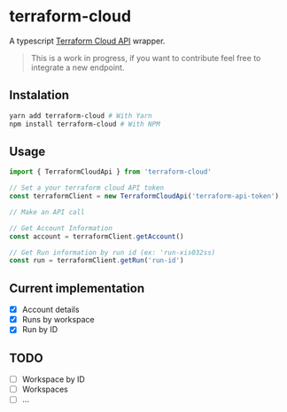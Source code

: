 # terraform-cloud

A typescript [Terraform Cloud API](https://www.terraform.io/docs/cloud/api/index.html) wrapper.

> This is a work in progress, if you want to contribute feel free to integrate a new endpoint.

## Instalation

```sh
yarn add terraform-cloud # With Yarn
npm install terraform-cloud # With NPM
```

## Usage

```ts
import { TerraformCloudApi } from 'terraform-cloud'

// Set a your terraform cloud API token
const terraformClient = new TerraformCloudApi('terraform-api-token')

// Make an API call

// Get Account Information
const account = terraformClient.getAccount()

// Get Run information by run id (ex: 'run-xis032ss)
const run = terraformClient.getRun('run-id')
```

## Current implementation

- [x] Account details
- [x] Runs by workspace
- [x] Run by ID

## TODO

- [ ] Workspace by ID
- [ ] Workspaces
- [ ] ...

